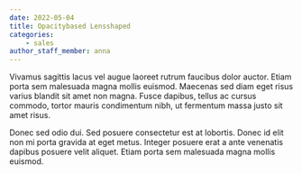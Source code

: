 ```yaml
---
date: 2022-05-04
title: Opacitybased Lensshaped
categories:
    - sales
author_staff_member: anna
---
```

Vivamus sagittis lacus vel augue laoreet rutrum faucibus dolor auctor. Etiam porta sem malesuada magna mollis euismod. Maecenas sed diam eget risus varius blandit sit amet non magna. Fusce dapibus, tellus ac cursus commodo, tortor mauris condimentum nibh, ut fermentum massa justo sit amet risus.

Donec sed odio dui. Sed posuere consectetur est at lobortis. Donec id elit non mi porta gravida at eget metus. Integer posuere erat a ante venenatis dapibus posuere velit aliquet. Etiam porta sem malesuada magna mollis euismod.